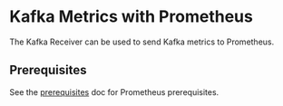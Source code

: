 # Kafka Metrics with Prometheus

The Kafka Receiver can be used to send Kafka metrics to Prometheus.

## Prerequisites

See the [prerequisites](../README.md) doc for Prometheus prerequisites.
